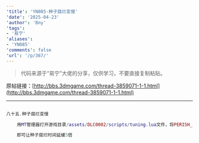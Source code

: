 ```yaml
---
'title': 'YN085-种子腐烂变慢'
'date': '2025-04-23'
'author': 'Bny'
'tags':
- '易宁'
'aliases':
- 'YN085'
'comments': false
'url': '/p/367/'
---
```


> 代码来源于“易宁”大佬的分享，仅供学习，不要直接复制粘贴。

原帖链接：[http://bbs.3dmgame.com/thread-3859071-1-1.html](http://bbs.3dmgame.com/thread-3859071-1-1.html)

---

```lua  

八十五.种子腐烂变慢

	用MT管理器打开游戏目录/assets/DLC0002/scripts/tuning.lua文件，将PERISH_SUPERSLOW = 40*total_day_time*perish_warp,替换为PERISH_SUPERSLOW = 200*total_day_time*perish_warp,

	即可让种子腐烂时间延缓5倍

```  

